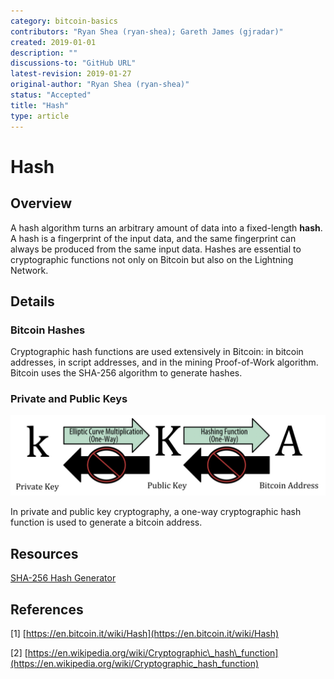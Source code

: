 ```yaml
---
category: bitcoin-basics
contributors: "Ryan Shea (ryan-shea); Gareth James (gjradar)"
created: 2019-01-01
description: ""
discussions-to: "GitHub URL"
latest-revision: 2019-01-27
original-author: "Ryan Shea (ryan-shea)"
status: "Accepted"
title: "Hash"
type: article
---
```


# Hash

## Overview

A hash algorithm turns an arbitrary amount of data into a fixed-length **hash**. A hash is a fingerprint of the input data, and the same fingerprint can always be produced from the same input data. Hashes are essential to cryptographic functions not only on Bitcoin but also on the Lightning Network.

## Details

### Bitcoin Hashes

Cryptographic hash functions are used extensively in Bitcoin: in bitcoin addresses, in script addresses, and in the mining Proof-of-Work algorithm. Bitcoin uses the SHA-256 algorithm to generate hashes.

### Private and Public Keys

![Image from Mastering Bitcoin](../.gitbook/assets/screen-shot-2019-01-24-at-8.46.37-am.png)

In private and public key cryptography, a one-way cryptographic hash function is used to generate a bitcoin address.

## Resources

[SHA-256 Hash Generator](https://www.movable-type.co.uk/scripts/sha256.html)

## References

\[1\] [https://en.bitcoin.it/wiki/Hash](https://en.bitcoin.it/wiki/Hash)

\[2\] [https://en.wikipedia.org/wiki/Cryptographic\_hash\_function](https://en.wikipedia.org/wiki/Cryptographic_hash_function)
